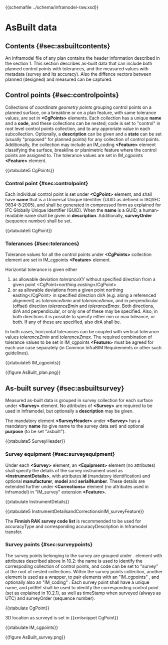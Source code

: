 {{schemafile ../schema/inframodel-raw.xsd}}
# AsBuilt data
## Contents {#sec:asbuiltcontents}

An Inframodel file of any plan contains the header information described in the section 1.
This section describes as-built data that can include both planned control points with tolerances, and the measured values with metadata (survey and its accuracy). Also the diffence vectors between planned (designed) and measured can be captured.

## Control points {#sec:controlpoints}

Collections of *coordinate geometry points* grouping control points on a planned surface, on a breakline or on a plan feature, with same tolerance values, are set in **\<CgPoints>** elements. Each collection has a unique **name** and a **code**, and these collections can be nested; code is set to "control" in root level control points collection, and to any approriate value in each subcollection. Optionally, a **description** can be given and a **state** can be set (usually "proposed" for planned points) for any collection of control points. Additionally, the collection may include an IM\_coding **\<Feature>** element classifying the surface, breakline or planimetric feature where the control points are assigned to. The tolerance values are set in IM_cgpoints **\<Feature>** element.

{{xtabulate5 CgPoints}}

### Control point {#sec:controlpoint}

Each individual control point is set under **\<CgPoint>** element, and shall have **name** that is a Universal Unique Identifier (UUID as defined in ISO/IEC 9834-8:2005), and shall be generated in compressed form as explained for IFC Globally Unique Identifier (GUID). When the **name** is a GUID, a human-readable name shall be given in **description**. Additionally, **surveyOrder** (sequence number) shall be set.

{{xtabulate5 CgPoint}}

### Tolerances {#sec:tolerances}

Tolerance values for all the control points under **\<CgPoints>** collection element are set in IM_cgpoints **\<Feature>** element.

Horizontal tolerance is given either

1. as allowable deviation *toleranceXY* without specified direction from a given point \<CgPoint>*northing easting*\</CgPoint>
2. or as allowable deviations from a given point <CgPoint>northing easting\</CgPoint> in specified direction dirA (e.g. along a referenced alignment) as *toleranceAmin* and *toleranceAmax*, and in perpendicular (offset) direction *toleranceBmin* and *toleranceBmax*. Both directions, dirA and perpendicular, or only one of these may be specified. Also, in both directions it is possible to specify either min or max toleance, or both. If any of these are specified, also dirA shall be.

In both cases, horizontal tolerances can be coupled with vertical tolerance values *toleranceZmin* and *toleranceZmax*. The required combination of tolerance values to be set in IM_cgpoints **\<Feature>** must be agreed for each use case separately (in Common InfraBIM Requirements or other such guidelines).

{{xtabulate5 IM_cgpoints}}

{{figure AsBuilt_plan.png}}

## As-built survey {#sec:asbuiltsurvey}

Measured as-built data is grouped in survey collection for each surface under **\<Survey>** element. No attributes of **\<Survey>** are required to be used in Inframodel, but optionally a **description** may be given.

The mandatory element **\<SurveyHeader>** under **\<Survey>** has a mandatory **name** (to give name to the survey data set) and optional **purpose** (to be set "asbuilt").

{{xtabulate5 SurveyHeader}}

### Survey equipment {#sec:surveyequipment}

Under each **\<Survey>** element, an **\<Equipment>** element (no attributes) shall specify the details of the survey instrument used as **\<InstrumentDetails>**, with attributes **id** (mandatory identification) and optional **manufacturer**, **model** and **serialNumber**. These details are extended further under **\<Corrections>** element (no attributes used in Inframodel) in "IM_survey" extension **\<Feature>**.

{{xtabulate InstrumentDetails}}

{{xtabulate5 InstrumentDetailsandCorrectionsinIM_surveyFeature}}

The **Finnish RAK survey code list** is recommended to be used for accuracyType and corresponding accuracyDescription in Inframodel transfer.

### Survey points {#sec:surveypoints}

The survey points belonging to the survey are grouped under <Survey>.<CgPoints> element with attributes described above in 10.2: the name is used to identify the correspoding collection of control points, and code can be set to "survey" at the root of nested collections.
Within the survey points collection, another <CgPoints> element is used as a wrapper, to pair <CgPoint> elements with an "IM_cgpoints" <Feature>, and optionally also an "IM_coding" <Feature>. Each survey point <CgPoint> shall have a unique name, and pntRef shall be used to identify the corresponding control point (set as explained in 10.2.1), as well as timeStamp when surveyed (always as UTC) and surveyOrder (sequence number).

{{xtabulate CgPoint}}

3D location as surveyd is set in 
{{xmlsnippet CgPoint}}

{{xtabulate IM_cgpoints}}

{{figure AsBuilt_survey.png}}
